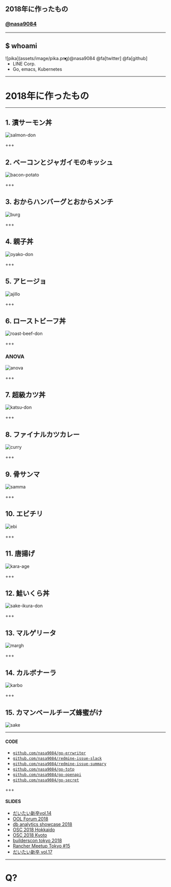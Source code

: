 ## 2018年に作ったもの
### [@nasa9084](https://twitter.com/nasa9084)

---

## $ whoami

<div style="float: left;">
![pika](assets/image/pika.png)
</div>

* @nasa9084 @fa[twitter] @fa[github]
* LINE Corp.
* Go, emacs, Kubernetes

---

# 2018年に作ったもの

---

## 1. 漬サーモン丼

![salmon-don](assets/image/salmon-don.jpeg)

+++

## 2. ベーコンとジャガイモのキッシュ

![bacon-potato](assets/image/bacon-potato.png)

+++

## 3. おからハンバーグとおからメンチ

![burg](assets/image/burg-and-menti.jpeg)

+++

## 4. 親子丼

![oyako-don](assets/image/oyako-don.jpeg)

+++

## 5. アヒージョ

![ajillo](assets/image/ajillo.jpeg)

+++

## 6. ローストビーフ丼

![roast-beef-don](assets/image/roast-beef-don.jpg)

+++

### ANOVA

![anova](assets/image/anova.png)

+++

## 7. 超級カツ丼

![katsu-don](assets/image/katsu-don.jpg)

+++

## 8. ファイナルカツカレー

![curry](assets/image/final-curry.jpg)

+++

## 9. 骨サンマ

![samma](assets/image/samma.jpg)

+++

## 10. エビチリ

![ebi](assets/image/ebi-chilli.jpeg)

+++

## 11. 唐揚げ

![kara-age](assets/image/karaage.jpeg)

+++

## 12. 鮭いくら丼

![sake-ikura-don](assets/image/sake-ikura-don.png)

+++

## 13. マルゲリータ

![margh](assets/image/margh.png)

+++

## 14. カルボナーラ

![karbo](assets/image/karbo.png)

+++

## 15. カマンベールチーズ蜂蜜がけ

![sake](assets/image/sake.png)

---

#### CODE

* [`github.com/nasa9084/go-errwriter`](https://github.com/nasa9084/go-errwriter)
* [`github.com/nasa9084/redmine-issue-slack`](https://github.com/nasa9084/redmine-issue-slack)
* [`github.com/nasa9084/redmine-issue-summary`](https://github.com/nasa9084/redmine-issue-summary)
* [`github.com/nasa9084/go-totp`](https://github.com/nasa9084/go-totp)
* [`github.com/nasa9084/go-openapi`](https://github.com/nasa9084/go-openapi)
* [`github.com/nasa9084/go-secret`](https://github.com/nasa9084/go-secret)

+++

#### SLIDES

* [だいたい新卒vol.14](https://gitpitch.com/nasa9084/slides/ngineerxiv_vol14)
* [OOL Forum 2018](https://gitpitch.com/nasa9084/slides/oolforum2018)
* [db analytics showcase 2018](https://gitpitch.com/nasa9084/slides/dbas2018)
* [OSC 2018 Hokkaido](https://gitpitch.com/nasa9084/slides/osc18do)
* [OSC 2018 Kyoto](https://gitpitch.com/nasa9084/slides/osc18kyoto)
* [builderscon tokyo 2018](https://gitpitch.com/nasa9084/slides/builderscon18)
* [Rancher Meetup Tokyo #15](https://gitpitch.com/nasa9084/slides/rancherjp15)
* [だいたい新卒 vol.17](https://gitpitch.com/nasa9084/slides/ngineerxiv_vol17)

---

# Q?

